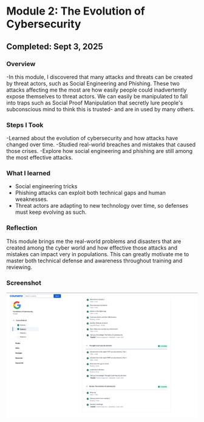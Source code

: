 # Module 2: The Evolution of Cybersecurity
## Completed: Sept 3, 2025

### Overview
-In this module, I discovered that many attacks and threats can be created by threat actors, such as Social Engineering and Phishing. 
 These two attacks affecting me the most are how easily people could inadvertently expose themselves to threat actors. 
 We can easily be manipulated to fall into traps such as Social Proof Manipulation that secretly lure people's subconscious mind to think this is trusted-
 and are in used by many others.

### Steps I Took
-Learned about the evolution of cybersecurity and how attacks have changed over time.
-Studied real-world breaches and mistakes that caused those crises.
-Explore how social engineering and phishing are still among the most effective attacks.

### What I learned
- Social engineering tricks
- Phishing attacks can exploit both technical gaps and human weaknesses.
- Threat actors are adapting to new technology over time, so defenses must keep evolving as such.

### Reflection
This module brings me the real-world problems and disasters that are created among the cyber world and how effective 
those attacks and mistakes can impact very in populations. This can greatly motivate me to master both technical defense and 
awareness throughout training and reviewing.

### Screenshot
![Foundations of Cybersecurity - Module 2](screenshots/Foundations_Module2.png)
